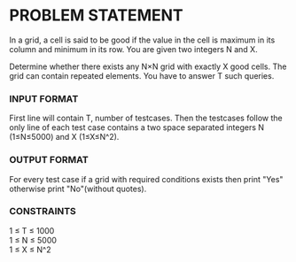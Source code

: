 # PROBLEM STATEMENT

In a grid, a cell is said to be good if the value in the cell is maximum in its column and minimum in its row. You are given two integers N and X.

Determine whether there exists any N×N grid with exactly X good cells. The grid can contain repeated elements. You have to answer T such queries.

### INPUT FORMAT

First line will contain T, number of testcases. Then the testcases follow the only line of each test case contains a two space separated integers N (1≤N≤5000) and X (1≤X≤N^2).

### OUTPUT FORMAT

For every test case if a grid with required conditions exists then print "Yes" otherwise print "No"(without quotes).


### CONSTRAINTS

1 ≤ T ≤ 1000<br>
1 ≤ N ≤ 5000<br>
1 ≤ X ≤ N^2<br>
